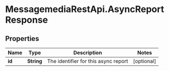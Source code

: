# MessagemediaRestApi.AsyncReportResponse

## Properties
Name | Type | Description | Notes
------------ | ------------- | ------------- | -------------
**id** | **String** | The identifier for this async report | [optional] 


